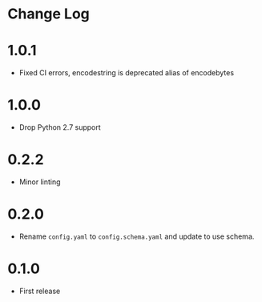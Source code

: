 # Change Log

# 1.0.1

* Fixed CI errors, encodestring is deprecated alias of encodebytes

# 1.0.0

* Drop Python 2.7 support

# 0.2.2

- Minor linting

# 0.2.0

- Rename `config.yaml` to `config.schema.yaml` and update to use schema.

# 0.1.0

- First release 

